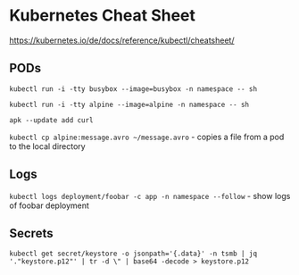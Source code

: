 # Kubernetes Cheat Sheet

https://kubernetes.io/de/docs/reference/kubectl/cheatsheet/

## PODs

`kubectl run -i -tty busybox --image=busybox -n namespace -- sh`

`kubectl run -i -tty alpine --image=alpine -n namespace -- sh`

`apk --update add curl`

`kubectl cp alpine:message.avro ~/message.avro` - copies a file from a pod to the local directory

## Logs

`kubectl logs deployment/foobar -c app -n namespace --follow` - show logs of foobar deployment

## Secrets

`kubectl get secret/keystore -o jsonpath='{.data}' -n tsmb | jq '."keystore.p12"' | tr -d \" | base64 -decode > keystore.p12`
